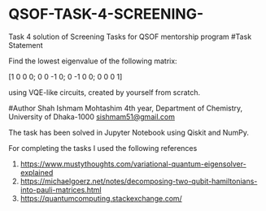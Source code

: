 # QSOF-TASK-4-SCREENING-
Task 4 solution of Screening Tasks for QSOF mentorship program
#Task Statement


Find the lowest eigenvalue of the following matrix:

  [1 0 0 0; 
  0 0 -1 0;
  0 -1 0 0; 
  0 0 0 1]

using VQE-like circuits, created by yourself from scratch.

#Author
Shah Ishmam Mohtashim
4th year, Department of Chemistry, University of Dhaka-1000
sishmam51@gmail.com


The task has been solved in Jupyter Notebook using Qiskit and NumPy.

For completing the tasks I used the following references
1) https://www.mustythoughts.com/variational-quantum-eigensolver-explained
2) https://michaelgoerz.net/notes/decomposing-two-qubit-hamiltonians-into-pauli-matrices.html
3) https://quantumcomputing.stackexchange.com/

